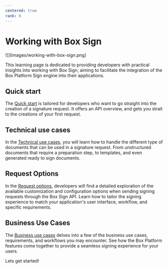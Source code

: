 ```yaml
---
centered: true
rank: 0
---
```


# Working with Box Sign

<ImageFrame center>
![](images/working-with-box-sign.png)
</ImageFrame>

This learning page is dedicated to providing developers with practical insights 
into working with Box Sign, aiming to facilitate the integration of the Box 
Platform Sign engine into their applications.

## Quick start

The [Quick start][quick-start] is tailored for developers who want to go 
straight into the creation of a signature request. It offers an API overview, 
and gets you strait to the creations of your first request.

## Technical use cases

In the [Technical use cases][technical-use-cases], you will learn how to handle 
the different type of documents that can be used in a signature request. From 
unstructured documents that require a preparation step, to templates, and even 
generated ready to sign documents.

## Request Options

In the [Request options][request-options], developers will find a detailed 
exploration of the available customization and configuration options when 
sending signing requests through the Box Sign API. Learn how to tailor the 
signing experience to match your application's user interface, workflow, and 
specific requirements.

## Business Use Cases

The [Business use cases][advanced-use-cases] delves into a few of the business 
use cases, requirements, and workflows you may encounter. See how the Box 
Platform features come together to provide a seamless signing experience for 
your users. 

Lets get started!

[quick-start]:page://sign/quick-start
[request-options]:page://sign/request-options
[technical-use-cases]:page://sign/technical-use-cases
[advanced-use-cases]:page://sign/advanced-use-cases

<!-- 
<Tabs>
<Tab title='cURL'>
    
```bash
    
```
    
</Tab>
<Tab title='Python Gen SDK'>

```python

```

</Tab>
</Tabs>
-->
